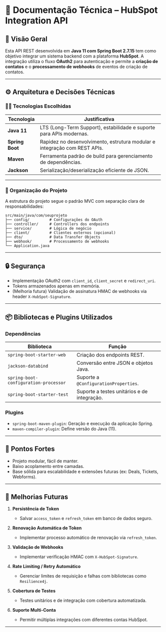 # 📄 Documentação Técnica – HubSpot Integration API

## 📌 Visão Geral

Esta API REST desenvolvida em **Java 11 com Spring Boot 2.7.15** tem como objetivo integrar um sistema backend com a plataforma **HubSpot**. A integração utiliza o fluxo **OAuth2** para autenticação e permite a **criação de contatos** e o **processamento de webhooks** de eventos de criação de contatos.

---

## ⚙️ Arquitetura e Decisões Técnicas

### 👨‍💻 Tecnologias Escolhidas

| Tecnologia         | Justificativa                                                               |
|--------------------|------------------------------------------------------------------------------|
| **Java 11**        | LTS (Long-Term Support), estabilidade e suporte para APIs modernas.          |
| **Spring Boot**    | Rapidez no desenvolvimento, estrutura modular e integração com REST APIs.   |
| **Maven**          | Ferramenta padrão de build para gerenciamento de dependências.              |
| **Jackson**        | Serialização/deserialização eficiente de JSON.                              |

---

### 📁 Organização do Projeto

A estrutura do projeto segue o padrão MVC com separação clara de responsabilidades:

```
src/main/java/com/seuprojeto
├── config/         # Configurações do OAuth
├── controller/     # Controllers dos endpoints
├── service/        # Lógica de negócio
├── client/         # Clientes externos (opcional)
├── dto/            # Data Transfer Objects
├── webhook/        # Processamento de webhooks
└── Application.java
```

---

## 🔒 Segurança

- Implementação OAuth2 com `client_id`, `client_secret` e `redirect_uri`.
- Tokens armazenados apenas em memória.
- (Melhoria futura) Validação de assinatura HMAC de webhooks via header `X-HubSpot-Signature`.

---

## 📦 Bibliotecas e Plugins Utilizados

### Dependências

| Biblioteca                      | Função                                                        |
|--------------------------------|-----------------------------------------------------------------|
| `spring-boot-starter-web`      | Criação dos endpoints REST.                                  |
| `jackson-databind`             | Conversão entre JSON e objetos Java.                         |
| `spring-boot-configuration-processor` | Suporte a `@ConfigurationProperties`.             |
| `spring-boot-starter-test`     | Suporte a testes unitários e de integração.                  |

### Plugins

- `spring-boot-maven-plugin`: Geração e execução da aplicação Spring.
- `maven-compiler-plugin`: Define versão do Java (11).

---

## 🚀 Pontos Fortes

- Projeto modular, fácil de manter.
- Baixo acoplamento entre camadas.
- Base sólida para escalabilidade e extensões futuras (ex: Deals, Tickets, Webforms).

---

## 🔮 Melhorias Futuras

1. **Persistência de Token**
   - Salvar `access_token` e `refresh_token` em banco de dados seguro.

2. **Renovação Automática de Token**
   - Implementar processo automático de renovação via `refresh_token`.

3. **Validação de Webhooks**
   - Implementar verificação HMAC com `X-HubSpot-Signature`.

4. **Rate Limiting / Retry Automático**
   - Gerenciar limites de requisição e falhas com bibliotecas como `Resilience4j`.

5. **Cobertura de Testes**
   - Testes unitários e de integração com cobertura automatizada.

6. **Suporte Multi-Conta**
   - Permitir múltiplas integrações com diferentes contas HubSpot.

---
